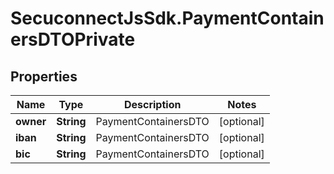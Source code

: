 # SecuconnectJsSdk.PaymentContainersDTOPrivate

## Properties
Name | Type | Description | Notes
------------ | ------------- | ------------- | -------------
**owner** | **String** | PaymentContainersDTO | [optional] 
**iban** | **String** | PaymentContainersDTO | [optional] 
**bic** | **String** | PaymentContainersDTO | [optional] 


